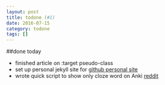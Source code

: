 ```yaml
---
layout: post
title: todone (#1)
date: 2016-07-15
category: todone
tags: []
---
```



##done today
- finished article on :target pseudo-class
- set up personal jekyll site for [github personal site](http://btmbtm.github.io/)
- wrote quick script to show only cloze word on Anki [reddit](https://www.reddit.com/r/Anki/comments/4t6fpt/is_there_a_field_for_a_cloze_deletion_answer/)
